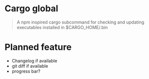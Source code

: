 # Cargo global

> A npm inspired cargo subcommand for checking and updating executables installed in $CARGO_HOME/.bin

# Planned feature
 - Changelog if available
 - git diff if available
 - progress bar?
